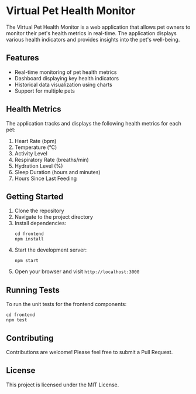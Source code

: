# Virtual Pet Health Monitor

The Virtual Pet Health Monitor is a web application that allows pet owners to monitor their pet's health metrics in real-time. The application displays various health indicators and provides insights into the pet's well-being.

## Features

- Real-time monitoring of pet health metrics
- Dashboard displaying key health indicators
- Historical data visualization using charts
- Support for multiple pets

## Health Metrics

The application tracks and displays the following health metrics for each pet:

1. Heart Rate (bpm)
2. Temperature (°C)
3. Activity Level
4. Respiratory Rate (breaths/min)
5. Hydration Level (%)
6. Sleep Duration (hours and minutes)
7. Hours Since Last Feeding

## Getting Started

1. Clone the repository
2. Navigate to the project directory
3. Install dependencies:
   ```
   cd frontend
   npm install
   ```
4. Start the development server:
   ```
   npm start
   ```
5. Open your browser and visit `http://localhost:3000`

## Running Tests

To run the unit tests for the frontend components:

```
cd frontend
npm test
```

## Contributing

Contributions are welcome! Please feel free to submit a Pull Request.

## License

This project is licensed under the MIT License.